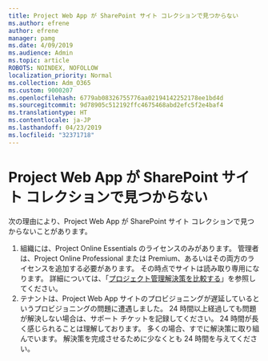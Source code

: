 ```yaml
---
title: Project Web App が SharePoint サイト コレクションで見つからない
ms.author: efrene
author: efrene
manager: pamg
ms.date: 4/09/2019
ms.audience: Admin
ms.topic: article
ROBOTS: NOINDEX, NOFOLLOW
localization_priority: Normal
ms.collection: Adm_O365
ms.custom: 9000207
ms.openlocfilehash: 6779ab08326755776aa02194142252178ee1bd4d
ms.sourcegitcommit: 9d78905c512192ffc4675468abd2efc5f2e4baf4
ms.translationtype: HT
ms.contentlocale: ja-JP
ms.lasthandoff: 04/23/2019
ms.locfileid: "32371718"
---
```

# <a name="project-web-app-is-missing-from-the-sharepoint-site-collection"></a>Project Web App が SharePoint サイト コレクションで見つからない

次の理由により、Project Web App が SharePoint サイト コレクションで見つからないことがあります。 

1. 組織には、Project Online Essentials のライセンスのみがあります。 管理者は、Project Online Professional または Premium、あるいはその両方のライセンスを追加する必要があります。 その時点でサイトは読み取り専用になります。 詳細については、「[プロジェクト管理解決策を比較する](https://products.office.com/project/compare-microsoft-project-management-software?tab=1)」を参照してください。
2. テナントは、Project Web App サイトのプロビジョニングが遅延しているというプロビジョニングの問題に遭遇しました。 24 時間以上経過しても問題が解決しない場合は、サポート チケットを記録してください。 24 時間が長く感じられることは理解しております。 多くの場合、すでに解決策に取り組んでいます。 解決策を完成させるために少なくとも 24 時間を与えてください。 




  

